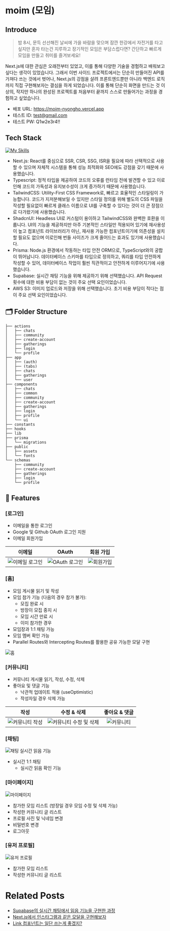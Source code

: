 # moim (모임)

## Introduce

> 밤 8시, 문득 선선해진 날씨에 가을 바람을 맞으며 잠깐 한강에서 자전거를 타고 싶지만 혼자 타는건 지루하고 장기적인 모임은 부담스럽다면?
> 간단하고 빠르게 모임을 만들고 취미를 즐겨보세요!

Next.js에 대한 관심은 오래전부터 있었고, 이를 통해 다양한 기술을 경험하고 배워보고 싶다는 생각이 있었습니다.
그래서 이번 사이드 프로젝트에서는 단순히 만들어진 API를 가져다 쓰는 것에서 벗어나, Next.js의 강점을 살려 프론트엔드뿐만 아니라 백엔드 로직까지 직접 구현해보자는 결심을 하게 되었습니다.
이를 통해 단순히 화면을 만드는 것 이상의, 작지만 하나의 완성된 프로젝트를 처음부터 끝까지 스스로 만들어가는 과정을 경험하고 싶었습니다.

- 배포 URL: https://moim-nyongho.vercel.app
- 테스트 ID: test@gmail.com
- 테스트 PW: Q1w2e3r4!!

## Tech Stack

[![My Skills](https://skillicons.dev/icons?i=nextjs,ts,tailwind,prisma,supabase&theme=light)](https://skillicons.dev)

- Next.js: React를 중심으로 SSR, CSR, SSG, ISR을 필요에 따라 선택적으로 사용할 수 있으며 자체적 시스템을 통해 성능 최적화와 SEO에도 강점을 갖기 때문에 사용했습니다.
- Typescript: 정적 타입을 제공하여 코드의 오류를 런타임 전에 발견할 수 있고 이로인해 코드의 가독성과 유지보수성이 크게 증가하기 때문에 사용했습니다.
- TailwindCSS: Utility-First CSS Framework로, 빠르고 효율적인 스타일링이 가능합니다. 코드가 지저분해보일 수 있지만 스타일 정의를 위해 별도의 CSS 파일을 작성할 필요없이 빠르게 클래스 이름으로 UI를 구축할 수 있다는 것이 더 큰 장점으로 다가왔기에 사용했습니다.
- ShadcnUI: Headless UI로 커스텀이 용이하고 TailwindCSS와 완벽한 호환을 이룹니다. UI의 기능을 제공하지만 아주 기본적인 스타일만 적용되어 있기에 재사용성이 높고 컴포넌트 라이브러리가 아닌, 재사용 가능한 컴포넌트이기에 의존성을 설치할 필요도 없으며 이로인해 번들 사이즈가 크게 줄어드는 효과도 있기에 사용했습니다.
- Prisma: Node.js 환경에서 작동하는 타입 안전 ORM으로, TypeScript와의 궁합이 뛰어납니다. 데이터베이스 스키마를 타입으로 정의하고, 쿼리를 타입 안전하게 작성할 수 있어, 데이터베이스 작업이 훨씬 직관적이고 안전하게 이루어지기에 사용했습니다.
- Supabase: 실시간 채팅 기능을 위해 제공하기 위해 선택했습니다. API Request 횟수에 대한 비용 부담이 없는 것이 주요 선택 요인이었습니다.
- AWS S3: 이미지 업로드와 저장을 위해 선택했습니다. 초기 비용 부담이 적다는 점이 주요 선택 요인이었습니다.

## 🗂️ Folder Structure

```
├── actions
│   ├── chats
│   ├── community
│   ├── create-account
│   ├── gatherings
│   ├── login
│   └── profile
├── app
│   ├── (auth)
│   ├── (tabs)
│   ├── chats
│   ├── gatherings
│   └── user
├── components
│   ├── chats
│   ├── common
│   ├── community
│   ├── create-account
│   ├── gatherings
│   ├── login
│   ├── profile
│   └── ui
├── constants
├── hooks
├── lib
├── prisma
│   └── migrations
├── public
│   ├── assets
│   └── fonts
└── schemas
    ├── community
    ├── create-account
    ├── gatherings
    ├── login
    └── profile
```

## 🌴 Features

### [로그인]

- 이메일을 통한 로그인
- Google 및 Github OAuth 로그인 지원
- 이메일 회원가입

|                                                  이메일                                                   |                                                OAuth                                                 |                                             회원 가입                                              |
| :-------------------------------------------------------------------------------------------------------: | :--------------------------------------------------------------------------------------------------: | :------------------------------------------------------------------------------------------------: |
| ![이메일 로그인](https://github.com/user-attachments/assets/e0364cd4-486d-4225-bc6b-365e27374788) | ![OAuth 로그인](https://github.com/user-attachments/assets/52e74f13-a787-4455-999a-1c80a8c0e851) | ![회원가입](https://github.com/user-attachments/assets/3f8f2ee7-8489-4696-8cb4-adcd86757623) |

### [홈]

- 모임 게시물 읽기 및 작성
- 모임 참가 기능 (다음의 경우 참가 불가):
  - 모집 완료 시
  - 방장이 모집 중지 시
  - 모임 시간 만료 시
  - 이미 참가한 경우
- 모임장과 1:1 채팅 가능
- 모임 멤버 확인 가능
- Parallel Routes와 Intercepting Routes를 활용한 공유 가능한 모달 구현

![홈](https://github.com/user-attachments/assets/f908e9c1-c7b7-4ef5-942b-a5d2e816e449)

### [커뮤니티]

- 커뮤니티 게시물 읽기, 작성, 수정, 삭제
- 좋아요 및 댓글 기능
  - 낙관적 업데이트 적용 (useOptimistic)
  - 작성자일 경우 삭제 가능

|                                                   작성                                                    |                                                      수정 & 삭제                                                      |                                          좋아요 & 댓글                                           |
| :-------------------------------------------------------------------------------------------------------: | :-------------------------------------------------------------------------------------------------------------------: | :----------------------------------------------------------------------------------------------: |
| ![커뮤니티 작성](https://github.com/user-attachments/assets/20abc6ad-ae3a-4397-967f-8dfa00751ec6) | ![커뮤니티 수정 및 삭제](https://github.com/user-attachments/assets/b18e197e-f632-4f16-9d04-bc34b1c4dc55) | ![커뮤니티](https://github.com/user-attachments/assets/a4e50b16-5d75-409c-81dd-7b4c25bdef07) |

### [채팅]

![채팅 실시간 읽음 기능](https://github.com/user-attachments/assets/166c7840-72fd-48ad-8183-b0f848060429)

- 실시간 1:1 채팅
  - 실시간 읽음 확인 기능

### [마이페이지]

![마이페이지](https://github.com/user-attachments/assets/60875706-c1ef-4ff1-9662-541bf21fa61b)

- 참가한 모임 리스트 (방장일 경우 모임 수정 및 삭제 가능)
- 작성한 커뮤니티 글 리스트
- 프로필 사진 및 닉네임 변경
- 비밀번호 변경
- 로그아웃

### [유저 프로필]

![유저 프로필](https://github.com/user-attachments/assets/e31acd03-7d8c-4d21-82d2-2ca3f86421a6)

- 참가한 모임 리스트
- 작성한 커뮤니티 글 리스트

# Related Posts

- [Supabase의 실시간 채팅에서 읽음 기능을 구현한 과정](https://nyongho.com/blog/supabase-realtime-chat-read-receipts)
- [Next.js에서 인스타그램과 같은 모달을 구현해보자](https://nyongho.com/blog/nextjs-instagram-style-modal)
- [Link 컴포넌트는 일단 쓰는게 좋겠지?](https://nyongho.com/blog/should-i-use-link-component)
